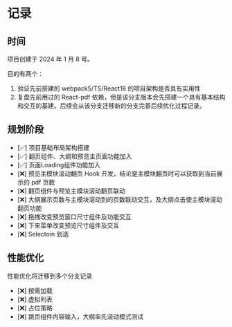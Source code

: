# 记录

## 时间

项目创建于 2024 年 1 月 8 号。

目的有两个：

1. 验证先前搭建的 webpack5/TS/React18 的项目架构是否具有实用性
2. 复盘先前用过的 React-pdf 依赖，但是该分支版本会先搭建一个具有基本结构和交互的基建。后续会从该分支迁移新的分支完善后续优化过程记录。

## 规划阶段

- [✅] 项目基础布局架构搭建
- [✅] 翻页组件、大纲和预览主页面功能加入
- [✅] 页面Loading组件功能加入
- [❌] 预览主模块滚动翻页 Hook 开发，结论是主模块翻页时可以获取到当前展示的 pdf 页数
- [❌] 翻页组件与预览主模块滚动翻页联动
- [❌] 大纲展示页数与主模块滚动到的页数联动交互，及大纲点击使主模块滚动翻页功能
- [❌] 拖拽改变预览窗口尺寸组件及功能交互
- [❌] 下来菜单改变预览尺寸组件及交互
- [❌] Selectoin 划选

## 性能优化

性能优化将迁移到多个分支记录

- [❌] 按需加载
- [❌] 虚拟列表
- [❌] 占位策略
- [❌] 跳页组件内容输入，大纲率先滚动模式测试
